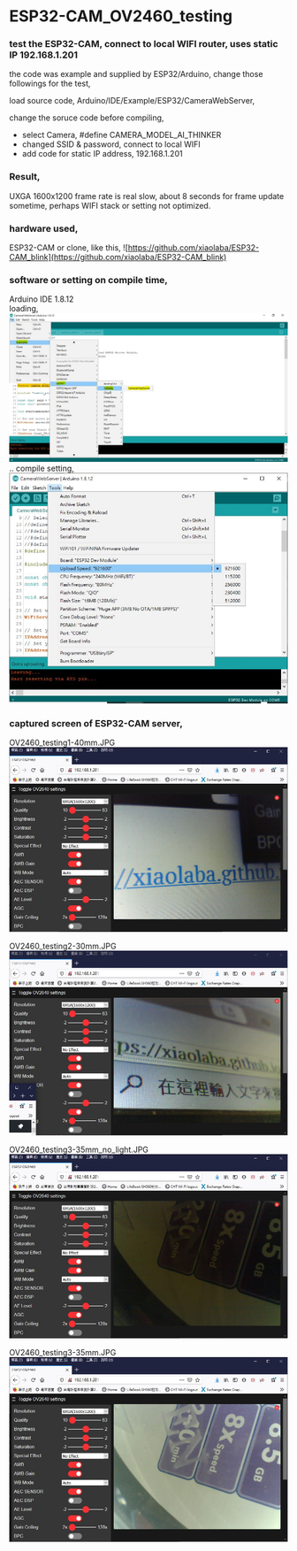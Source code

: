# ESP32-CAM_OV2460_testing
### test the ESP32-CAM, connect to local WIFI router, uses static IP 192.168.1.201  

the code was example and supplied by ESP32/Arduino, change those followings for the test,

load source code, Arduino/IDE/Example/ESP32/CameraWebServer,

change the soruce code before compiling,
* select Camera, #define CAMERA_MODEL_AI_THINKER  
* changed SSID & password, connect to local WIFI  
* add code for static IP address, 192.168.1.201  

### Result,
UXGA 1600x1200 frame rate is real slow, about 8 seconds for frame update sometime, perhaps WIFI stack or setting not optimized.  

### hardware used,
ESP32-CAM or clone, like this, ![https://github.com/xiaolaba/ESP32-CAM_blink](https://github.com/xiaolaba/ESP32-CAM_blink)  


### software or setting on compile time,
Arduino IDE 1.8.12  
loading,  
![IDE_settting1.JPG](IDE_settting1.JPG)  
..
compile setting,  
![IDE_settting2.JPG](IDE_settting2.JPG)  





### captured screen of ESP32-CAM server,  

OV2460_testing1-40mm.JPG  
![OV2460_testing1-40mm.JPG](OV2460_testing1-40mm.JPG)  

OV2460_testing2-30mm.JPG  
![OV2460_testing2-30mm.JPG ](OV2460_testing2-30mm.JPG )  

OV2460_testing3-35mm_no_light.JPG  
![OV2460_testing3-35mm_no_light.JPG](OV2460_testing3-35mm_no_light.JPG)  

OV2460_testing3-35mm.JPG  
![OV2460_testing3-35mm.JPG](OV2460_testing3-35mm.JPG)  

